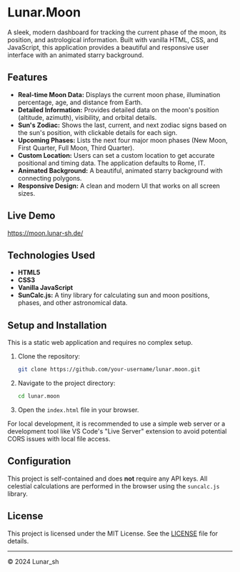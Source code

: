 # Lunar.Moon

A sleek, modern dashboard for tracking the current phase of the moon, its position, and astrological information. Built with vanilla HTML, CSS, and JavaScript, this application provides a beautiful and responsive user interface with an animated starry background.

## Features

  * **Real-time Moon Data:** Displays the current moon phase, illumination percentage, age, and distance from Earth.
  * **Detailed Information:** Provides detailed data on the moon's position (altitude, azimuth), visibility, and orbital details.
  * **Sun's Zodiac:** Shows the last, current, and next zodiac signs based on the sun's position, with clickable details for each sign.
  * **Upcoming Phases:** Lists the next four major moon phases (New Moon, First Quarter, Full Moon, Third Quarter).
  * **Custom Location:** Users can set a custom location to get accurate positional and timing data. The application defaults to Rome, IT.
  * **Animated Background:** A beautiful, animated starry background with connecting polygons.
  * **Responsive Design:** A clean and modern UI that works on all screen sizes.

## Live Demo

https://moon.lunar-sh.de/


## Technologies Used

  * **HTML5**
  * **CSS3**
  * **Vanilla JavaScript**
  * **SunCalc.js:** A tiny library for calculating sun and moon positions, phases, and other astronomical data.

## Setup and Installation

This is a static web application and requires no complex setup.

1.  Clone the repository:
    ```bash
    git clone https://github.com/your-username/lunar.moon.git
    ```
2.  Navigate to the project directory:
    ```bash
    cd lunar.moon
    ```
3.  Open the `index.html` file in your browser.

For local development, it is recommended to use a simple web server or a development tool like VS Code's "Live Server" extension to avoid potential CORS issues with local file access.

## Configuration

This project is self-contained and does **not** require any API keys. All celestial calculations are performed in the browser using the `suncalc.js` library.

## License

This project is licensed under the MIT License. See the [LICENSE](https://github.com/Lunar0sh/lunar.moon/blob/master/LICENSE) file for details.

-----

© 2024 Lunar_sh
